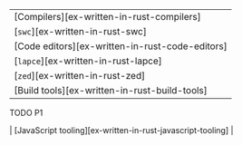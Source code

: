 ||
|--------|
| [Compilers][ex-written-in-rust-compilers] |
| [`swc`][ex-written-in-rust-swc] |
| [Code editors][ex-written-in-rust-code-editors] |
| [`lapce`][ex-written-in-rust-lapce] |
| [`zed`][ex-written-in-rust-zed] |
| [Build tools][ex-written-in-rust-build-tools] |

<div class="hidden">
TODO P1

| [JavaScript tooling][ex-written-in-rust-javascript-tooling] |

</div>
